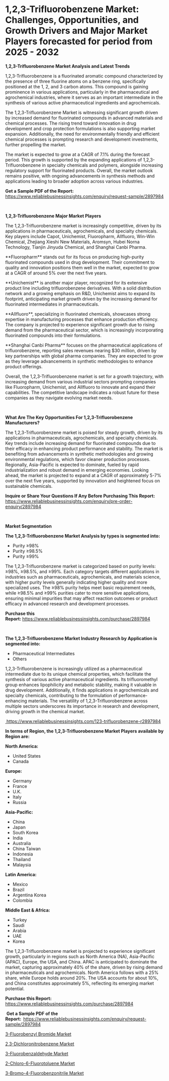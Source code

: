 <p><h1>1,2,3-Trifluorobenzene Market: Challenges, Opportunities, and Growth Drivers and Major Market Players forecasted for period from 2025 - 2032</h1></p><p><strong>1,2,3-Trifluorobenzene Market Analysis and Latest Trends</strong></p>
<p><p>1,2,3-Trifluorobenzene is a fluorinated aromatic compound characterized by the presence of three fluorine atoms on a benzene ring, specifically positioned at the 1, 2, and 3 carbon atoms. This compound is gaining prominence in various applications, particularly in the pharmaceutical and agrochemical industries, where it serves as an important intermediate in the synthesis of various active pharmaceutical ingredients and agrochemicals.</p><p>The 1,2,3-Trifluorobenzene Market is witnessing significant growth driven by increased demand for fluorinated compounds in advanced materials and chemical processes. The rising trend toward innovation in drug development and crop protection formulations is also supporting market expansion. Additionally, the need for environmentally friendly and efficient chemical processes is prompting research and development investments, further propelling the market.</p><p>The market is expected to grow at a CAGR of 7.1% during the forecast period. This growth is supported by the expanding applications of 1,2,3-Trifluorobenzene in specialty chemicals and polymers, alongside increasing regulatory support for fluorinated products. Overall, the market outlook remains positive, with ongoing advancements in synthesis methods and applications leading to broader adoption across various industries.</p></p>
<p><strong>Get a Sample PDF of the Report:&nbsp;</strong> <a href="https://www.reliablebusinessinsights.com/enquiry/request-sample/2897984?utm_campaign=1121&utm_medium=2&utm_source=Github&utm_content=ia&utm_term=15032025&utm_id=123-trifluorobenzene">https://www.reliablebusinessinsights.com/enquiry/request-sample/2897984</a></p>
<p>&nbsp;</p>
<p><strong>1,2,3-Trifluorobenzene Major Market Players</strong></p>
<p><p>The 1,2,3-Trifluorobenzene market is increasingly competitive, driven by its applications in pharmaceuticals, agrochemicals, and specialty chemicals. Key players include Capot, Unichemist, Fluoropharm, AIIfluoro, Win-Win Chemical, Zhejiang Xieshi New Materials, Aromsyn, Hubei Norna Technology, Tianjin Jinyuda Chemical, and Shanghai Canbi Pharma.</p><p>**Fluoropharm** stands out for its focus on producing high-purity fluorinated compounds used in drug development. Their commitment to quality and innovation positions them well in the market, expected to grow at a CAGR of around 5% over the next five years.</p><p>**Unichemist** is another major player, recognized for its extensive product line including trifluorobenzene derivatives. With a solid distribution network and a growing emphasis on R&D, Unichemist aims to expand its footprint, anticipating market growth driven by the increasing demand for fluorinated intermediates in pharmaceuticals.</p><p>**AIIfluoro**, specializing in fluorinated chemicals, showcases strong expertise in manufacturing processes that enhance production efficiency. The company is projected to experience significant growth due to rising demand from the pharmaceutical sector, which is increasingly incorporating fluorinated compounds into their formulations.</p><p>**Shanghai Canbi Pharma** focuses on the pharmaceutical applications of trifluorobenzene, reporting sales revenues nearing $30 million, driven by key partnerships with global pharma companies. They are expected to grow as they leverage advancements in synthetic methodologies to enhance product offerings.</p><p>Overall, the 1,2,3-Trifluorobenzene market is set for a growth trajectory, with increasing demand from various industrial sectors prompting companies like Fluoropharm, Unichemist, and AIIfluoro to innovate and expand their capabilities. The competitive landscape indicates a robust future for these companies as they navigate evolving market needs.</p></p>
<p>&nbsp;</p>
<p><strong>What Are The Key Opportunities For 1,2,3-Trifluorobenzene Manufacturers?</strong></p>
<p><p>The 1,2,3-Trifluorobenzene market is poised for steady growth, driven by its applications in pharmaceuticals, agrochemicals, and specialty chemicals. Key trends include increasing demand for fluorinated compounds due to their efficacy in enhancing product performance and stability. The market is benefiting from advancements in synthetic methodologies and growing environmental regulations, which favor cleaner production processes. Regionally, Asia-Pacific is expected to dominate, fueled by rapid industrialization and robust demand in emerging economies. Looking ahead, the market is projected to expand at a CAGR of approximately 5-7% over the next five years, supported by innovation and heightened focus on sustainable chemicals.</p></p>
<p><strong>Inquire or Share Your Questions If Any Before Purchasing This Report:</strong> <a href="https://www.reliablebusinessinsights.com/enquiry/pre-order-enquiry/2897984?utm_campaign=1121&utm_medium=2&utm_source=Github&utm_content=ia&utm_term=15032025&utm_id=123-trifluorobenzene">https://www.reliablebusinessinsights.com/enquiry/pre-order-enquiry/2897984</a></p>
<p>&nbsp;</p>
<p><strong>Market Segmentation</strong></p>
<p><strong>The 1,2,3-Trifluorobenzene Market Analysis by types is segmented into:</strong></p>
<p><ul><li>Purity ≥98%</li><li>Purity ≥98.5%</li><li>Purity ≥99%</li></ul></p>
<p><p>The 1,2,3-Trifluorobenzene market is categorized based on purity levels: ≥98%, ≥98.5%, and ≥99%. Each category targets different applications in industries such as pharmaceuticals, agrochemicals, and materials science, with higher purity levels generally indicating higher quality and more specialized uses. The ≥98% purity helps meet basic requirement needs, while ≥98.5% and ≥99% purities cater to more sensitive applications, ensuring minimal impurities that may affect reaction outcomes or product efficacy in advanced research and development processes.</p></p>
<p><strong>Purchase this Report:&nbsp;</strong><a href="https://www.reliablebusinessinsights.com/purchase/2897984?utm_campaign=1121&utm_medium=2&utm_source=Github&utm_content=ia&utm_term=15032025&utm_id=123-trifluorobenzene">https://www.reliablebusinessinsights.com/purchase/2897984</a></p>
<p>&nbsp;</p>
<p><strong>The 1,2,3-Trifluorobenzene Market Industry Research by Application is segmented into:</strong></p>
<p><ul><li>Pharmaceutical Intermediates</li><li>Others</li></ul></p>
<p><p>1,2,3-Trifluorobenzene is increasingly utilized as a pharmaceutical intermediate due to its unique chemical properties, which facilitate the synthesis of various active pharmaceutical ingredients. Its trifluoromethyl group enhances lipophilicity and metabolic stability, making it valuable in drug development. Additionally, it finds applications in agrochemicals and specialty chemicals, contributing to the formulation of performance-enhancing materials. The versatility of 1,2,3-Trifluorobenzene across multiple sectors underscores its importance in research and development, driving growth in the chemical market.</p></p>
<p><a href="https://www.reliablebusinessinsights.com/123-trifluorobenzene-r2897984?utm_campaign=1121&utm_medium=2&utm_source=Github&utm_content=ia&utm_term=15032025&utm_id=123-trifluorobenzene">&nbsp;https://www.reliablebusinessinsights.com/123-trifluorobenzene-r2897984</a></p>
<p><strong>In terms of Region, the 1,2,3-Trifluorobenzene Market Players available by Region are:</strong></p>
<p>
    <p> <strong> North America: </strong>
        <ul>
            <li>United States</li>
            <li>Canada</li>
        </ul>
        </p> 
    <p> <strong> Europe: </strong>
        <ul>
            <li>Germany</li>
            <li>France</li>
            <li>U.K.</li>
            <li>Italy</li>
            <li>Russia</li>
        </ul>
        </p> 
    <p> <strong> Asia-Pacific: </strong>
        <ul>
            <li>China</li>
            <li>Japan</li>
            <li>South Korea</li>
            <li>India</li>
            <li>Australia</li>
            <li>China Taiwan</li>
            <li>Indonesia</li>
            <li>Thailand</li>
            <li>Malaysia</li>
        </ul>
        </p> 
    <p> <strong> Latin America: </strong>
        <ul>
            <li>Mexico</li>
            <li>Brazil</li>
            <li>Argentina Korea</li>
            <li>Colombia</li>
        </ul>
        </p> 
    <p> <strong> Middle East & Africa: </strong>
        <ul>
            <li>Turkey</li>
            <li>Saudi</li>
            <li>Arabia</li>
            <li>UAE</li>
            <li>Korea</li>
        </ul>
    </p>
    </p>
<p><p>The 1,2,3-Trifluorobenzene market is projected to experience significant growth, particularly in regions such as North America (NA), Asia-Pacific (APAC), Europe, the USA, and China. APAC is anticipated to dominate the market, capturing approximately 40% of the share, driven by rising demand in pharmaceuticals and agrochemicals. North America follows with a 25% share, while Europe holds around 20%. The USA accounts for about 10%, and China constitutes approximately 5%, reflecting its emerging market potential.</p></p>
<p><strong>Purchase this Report: </strong><a href="https://www.reliablebusinessinsights.com/purchase/2897984?utm_campaign=1121&utm_medium=2&utm_source=Github&utm_content=ia&utm_term=15032025&utm_id=123-trifluorobenzene">https://www.reliablebusinessinsights.com/purchase/2897984</a></p>
<p>&nbsp;<strong>Get a Sample PDF of the Report:&nbsp;&nbsp;</strong><a href="https://www.reliablebusinessinsights.com/enquiry/request-sample/2897984?utm_campaign=1121&utm_medium=2&utm_source=Github&utm_content=ia&utm_term=15032025&utm_id=123-trifluorobenzene">https://www.reliablebusinessinsights.com/enquiry/request-sample/2897984</a></p>
<p><strong></strong></p>
<p><p><a href="https://github.com/khifzaba/Market-Research-Report-List-1/blob/main/3-fluorobenzyl-bromide-market.md?utm_campaign=1121&utm_medium=2&utm_source=Github&utm_content=ia&utm_term=15032025&utm_id=123-trifluorobenzene">3-Fluorobenzyl Bromide Market</a></p><p><a href="https://github.com/spineamosa0e/Market-Research-Report-List-1/blob/main/23-dichloronitrobenzene-market.md?utm_campaign=1121&utm_medium=2&utm_source=Github&utm_content=ia&utm_term=15032025&utm_id=123-trifluorobenzene">2,3-Dichloronitrobenzene Market</a></p><p><a href="https://github.com/waldarolka1j/Market-Research-Report-List-1/blob/main/3-fluorobenzaldehyde-market.md?utm_campaign=1121&utm_medium=2&utm_source=Github&utm_content=ia&utm_term=15032025&utm_id=123-trifluorobenzene">3-Fluorobenzaldehyde Market</a></p><p><a href="https://github.com/dekamrapinq1/Market-Research-Report-List-1/blob/main/2-chloro-6-fluorotoluene-market.md?utm_campaign=1121&utm_medium=2&utm_source=Github&utm_content=ia&utm_term=15032025&utm_id=123-trifluorobenzene">2-Chloro-6-Fluorotoluene Market</a></p><p><a href="https://github.com/dumanelina6v/Market-Research-Report-List-1/blob/main/3-bromo-4-fluorobenzonitrile-market.md?utm_campaign=1121&utm_medium=2&utm_source=Github&utm_content=ia&utm_term=15032025&utm_id=123-trifluorobenzene">3-Bromo-4-Fluorobenzonitrile Market</a></p></p>